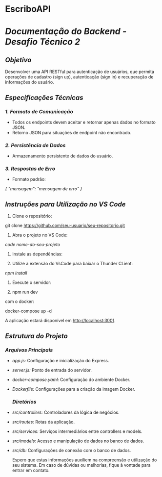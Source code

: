 # EscriboAPI

# *Documentação do Backend - Desafio Técnico 2*

## *Objetivo*

Desenvolver uma API RESTful para autenticação de usuários, que permita operações de cadastro (sign up), autenticação (sign in) e recuperação de informações do usuário.

## *Especificações Técnicas*

### *1. Formato de Comunicação*

- Todos os endpoints devem aceitar e retornar apenas dados no formato JSON.
- Retorno JSON para situações de endpoint não encontrado.

### *2. Persistência de Dados*

- Armazenamento persistente de dados do usuário.

### *3. Respostas de Erro*

- Formato padrão:

*{ "mensagem": "mensagem de erro" }*

    
## *Instruções para Utilização no VS Code*
    
  1. Clone o repositório:
    
  git clone https://github.com/seu-usuario/seu-repositorio.git
    
  1. Abra o projeto no VS Code:
    
  *code nome-do-seu-projeto*
    
  1. Instale as dependências:

  2. Utilize a extensão do VsCode para baixar o Thunder CLient:
    
  *npm install*
    
  1. Execute o servidor:

  2. npm run dev

  com o docker:
  
  docker-compose up -d
    
  A aplicação estará disponível em [http://localhost:3001](http://localhost:3001/).
    
  ## *Estrutura do Projeto*
    
  ### *Arquivos Principais*
    
  - *app.js:* Configuração e inicialização do Express.
  - *server.js:* Ponto de entrada do servidor.
  - *docker-compose.yaml:* Configuração do ambiente Docker.
  - *Dockerfile:* Configurações para a criação da imagem Docker.
    
    ### *Diretórios*
    
  - *src/controllers:* Controladores da lógica de negócios.
  - *src/routes:* Rotas da aplicação.
  - *src/services:* Serviços intermediários entre controllers e models.
  - *src/models:* Acesso e manipulação de dados no banco de dados.
  - *src/db:* Configurações de conexão com o banco de dados.
    
    
    Espero que estas informações auxiliem na compreensão e utilização do seu sistema. Em caso de dúvidas ou melhorias, fique à vontade para entrar em contato.
